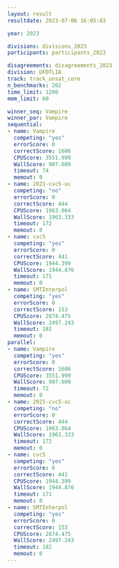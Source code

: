 ```yaml
---
layout: result
resultdate: 2023-07-06 16:05:43

year: 2023

divisions: divisions_2023
participants: participants_2023

disagreements: disagreements_2023
division: UFDTLIA
track: track_unsat_core
n_benchmarks: 202
time_limit: 1200
mem_limit: 60

winner_seq: Vampire
winner_par: Vampire
sequential:
- name: Vampire
  competing: "yes"
  errorScore: 0
  correctScore: 1606
  CPUScore: 3551.999
  WallScore: 907.609
  timeout: 74
  memout: 0
- name: 2021-cvc5-uc
  competing: "no"
  errorScore: 0
  correctScore: 444
  CPUScore: 1963.064
  WallScore: 1963.333
  timeout: 172
  memout: 0
- name: cvc5
  competing: "yes"
  errorScore: 0
  correctScore: 441
  CPUScore: 1944.399
  WallScore: 1944.876
  timeout: 171
  memout: 0
- name: SMTInterpol
  competing: "yes"
  errorScore: 0
  correctScore: 153
  CPUScore: 2874.475
  WallScore: 2497.243
  timeout: 182
  memout: 0
parallel:
- name: Vampire
  competing: "yes"
  errorScore: 0
  correctScore: 1606
  CPUScore: 3551.999
  WallScore: 907.609
  timeout: 72
  memout: 0
- name: 2021-cvc5-uc
  competing: "no"
  errorScore: 0
  correctScore: 444
  CPUScore: 1963.064
  WallScore: 1963.333
  timeout: 172
  memout: 0
- name: cvc5
  competing: "yes"
  errorScore: 0
  correctScore: 441
  CPUScore: 1944.399
  WallScore: 1944.876
  timeout: 171
  memout: 0
- name: SMTInterpol
  competing: "yes"
  errorScore: 0
  correctScore: 153
  CPUScore: 2874.475
  WallScore: 2497.243
  timeout: 182
  memout: 0
---
```

